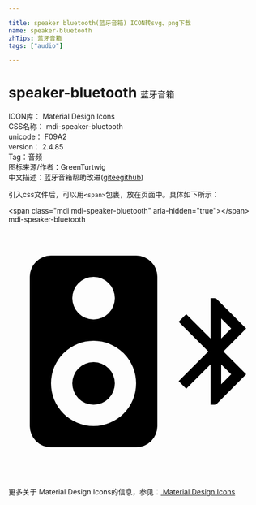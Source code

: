 ```yaml
---

title: speaker bluetooth(蓝牙音箱) ICON转svg、png下载
name: speaker-bluetooth
zhTips: 蓝牙音箱
tags: ["audio"]

---
```


# speaker-bluetooth  <small style="font-size: 60%;font-weight: 100">蓝牙音箱</small>


<div class="detail-page">
<p>
<span>
ICON库：
<span class="badge-secondary badge">Material Design Icons</span> 
</span>
<br/>
<span>
CSS名称：
<span class="badge-secondary badge">mdi-speaker-bluetooth</span> 
</span>
<br/>
<span>
unicode：
<span class="badge-secondary badge">F09A2</span> 
<copy-btn content='F09A2' btn-title=""></copy-btn>
<copy-btn :content='String.fromCodePoint(parseInt("F09A2", 16))' btn-title="复制U"></copy-btn>
</span>
<br/>
<span>
version：
<span class="badge-secondary badge">2.4.85</span> 
</span><br/><span>Tag：<span class="badge-light badge"><router-link to="/tags/audio.html">音频</router-link></span></span>
<br/>
<span>图标来源/作者：<span class="badge-light badge">GreenTurtwig</span></span> 
<br/>
<span class="zh-detail">中文描述：<span class="badge-primary badge">蓝牙音箱</span><span class="help-link"><span>帮助改进</span>(<a href="https://gitee.com/liuwave/icon-helper/edit/master/json/material/speaker-bluetooth.json" target="_blank" rel="noopener noreferrer">gitee</a><a href="https://github.com/liuwave/icon-helper/edit/master/json/material/speaker-bluetooth.json" target="_blank" rel="noopener noreferrer">github</a></span>)</span><br/>
</p>
</div>
<div class="alert alert-dark">
  <i class="mdi mdi-speaker-bluetooth mdi-48px"></i>
  <i class="mdi mdi-speaker-bluetooth mdi-36px"></i>
  <i class="mdi mdi-speaker-bluetooth mdi-24px"></i>
  <i class="mdi mdi-speaker-bluetooth mdi-18px"></i>
</div>
<div>
  <p>引入css文件后，可以用<code>&lt;span&gt;</code>包裹，放在页面中。具体如下所示：    
  </p>
  <div class="alert alert-primary" style="font-size: 14px">
    &lt;span class="mdi mdi-speaker-bluetooth" aria-hidden="true"&gt;&lt;/span&gt;
    <copy-btn content='<span class="mdi mdi-speaker-bluetooth" aria-hidden="true"></span>'></copy-btn>
  </div>
  <div class="alert alert-secondary">
    <i class="mdi mdi-speaker-bluetooth"
    style="font-size: 24px"
    aria-hidden="true"></i> mdi-speaker-bluetooth
    <copy-btn content="mdi-speaker-bluetooth" btn-title="复制图标名称"></copy-btn>
  </div>
</div>
<div id="svg" class="svg-wrap">
<svg xmlns="http://www.w3.org/2000/svg" viewBox="0 0 24 24"><path d="M4,3A2,2 0 0,0 2,5V19A2,2 0 0,0 4,21H12A2,2 0 0,0 14,19V5A2,2 0 0,0 12,3H4M8,5A2,2 0 0,1 10,7A2,2 0 0,1 8,9A2,2 0 0,1 6,7A2,2 0 0,1 8,5M19,7V10.79L16.71,8.5L16,9.21L18.79,12L16,14.79L16.71,15.5L19,13.21V17H19.5L22.35,14.14L20.21,12L22.35,9.85L19.5,7H19M20,8.91L20.94,9.85L20,10.79V8.91M8,11A4,4 0 0,1 12,15A4,4 0 0,1 8,19A4,4 0 0,1 4,15A4,4 0 0,1 8,11M8,13A2,2 0 0,0 6,15A2,2 0 0,0 8,17A2,2 0 0,0 10,15A2,2 0 0,0 8,13M20,13.21L20.94,14.14L20,15.08V13.21Z" /></svg>
</div>
<detail full-name='mdi-speaker-bluetooth'></detail>
    
<div><p>更多关于 Material Design Icons的信息，参见：<a target="_blank" href="https://iconhelper.cn/material.html"> Material Design Icons</a>
</p></div>
